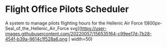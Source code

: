 # Flight Office Pilots Scheduler
 A system to manage pilots flighting hours for the Hellenic Air Force
![800px-Seal_of_the_Hellenic_Air_Force svg](https://user-images.githubusercontent.com/20220057/156535164-c99ee17d-7b28-454f-b39a-9614c1f528a6.png | width=50)

